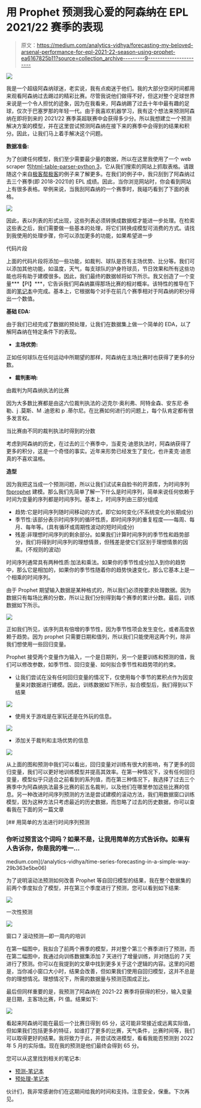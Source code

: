 # 用 Prophet 预测我心爱的阿森纳在 EPL 2021/22 赛季的表现

> 原文：<https://medium.com/analytics-vidhya/forecasting-my-beloved-arsenal-performance-for-epl-2021-22-season-using-prophet-ea6167825b11?source=collection_archive---------9----------------------->

![](img/5c3ac168112e15dfb8f5874daae3910d.png)

我是一个超级阿森纳球迷，老实说，我有点痴迷于他们。我的大部分空闲时间都用来观看阿森纳过去踢过的精彩比赛。尽管我说他们做得不好，但这对整个足球世界来说是一个令人担忧的迹象，因为在我看来，阿森纳踢了过去十年中最有趣的足球，仅次于巴塞罗那的年轻一代。由于我喜欢机器学习，我有这个想法来预测阿森纳在即将到来的 2021/22 赛季英超联赛中会获得多少分。所以我想建立一个预测解决方案的模型，并在这里尝试预测阿森纳在接下来的赛季中会得到的结果和积分。因此，让我们马上着手解决这个问题。

**数据准备:**

为了创建任何模型，我们至少需要最少量的数据，所以在这里我使用了一个 web scraper 包[html-table-parser-python 3](https://pypi.org/project/html-table-parser-python3/)，它从我们搜索的网站上抓取表格。请跟随这个来自[极客帮极客](https://www.geeksforgeeks.org/scrape-tables-from-any-website-using-python/)的例子来了解更多。在我们的例子中，我只刮到了阿森纳过去三个赛季(即 2018-2021)的 EPL 成绩。因此，当你浏览网站时，你会看到网站上有很多表格。举例来说，当我刮阿森纳的一个赛季时，我碰巧看到了下面的表格。

![](img/a2fef4ffdd05801ee353dfbaf9c94f77.png)

因此，表以列表的形式出现，这些列表必须转换成数据框才能进一步处理。在检索这些表之后，我们需要做一些基本的处理，将它们转换成模型可消费的方式。请找到我使用的处理步骤，你可以添加更多的功能，如果希望进一步

代码片段

上面的代码片段将添加一些功能，如裁判、球队是否有主场优势、比分等。我们可以添加其他功能，如温度，天气，每支球队的护身符球员，节日效果和所有这些功能也将有助于建模很多。因此，我们最终的数据帧将如下所示。我又创造了一个变量***【PI】***，它告诉我们阿森纳赢得那场比赛的相对概率。该特性的推导在下面的[笔记本](https://www.kaggle.com/vishnunkumar/data-preparation)中完成。基本上，它根据每个对手在前几个赛季相对于阿森纳的积分得出一个数值。

**基础 EDA:**

由于我们已经完成了数据的预处理，让我们在数据集上做一个简单的 EDA，以了解阿森纳在特定条件下的表现。

*   **主场优势:**

正如任何球队在任何运动中所期望的那样，阿森纳在主场比赛时也获得了更多的分数。

*   **裁判影响:**

由裁判为阿森纳执法的比赛

因为大多数比赛都是由这六位裁判执法的:迈克尔·奥利弗、阿特金森、安东尼·泰勒、j .莫斯、M .迪恩和 p .蒂尔尼。在比赛如何进行的问题上，每个队肯定都有很多发言权。

当比赛由不同的裁判执法时得到的分数

考虑到阿森纳的历史，在过去的三个赛季中，当麦克·迪恩执法时，阿森纳获得了更多的积分，这是一个奇怪的事实。近年来形势已经发生了变化，也许麦克·迪恩真的不喜欢温格。

**造型**

因为我把这当成一个预测问题，所以让我们试试来自脸书的开源库，为时间序列 [fbprophet](https://facebook.github.io/prophet/) 建模。那么我们先简单了解一下什么是时间序列，简单来说任何依赖于时间为变量的序列都是时间序列。基本上，时间序列由三部分组成

*   趋势:它是时间序列随时间移动的方式，即它如何变化(不系统变化的长期成分)
*   季节性:该部分表示时间序列的循环性质，即时间序列的重复程度——每周、每月、每年等。(具有循环或周期性波动的短时间成分)
*   残差:非理想时间序列的剩余部分。如果我们计算时间序列的季节性和趋势部分，我们将得到时间序列的理想情景，但残差是使它们区别于理想情景的因素。(不规则的波动)

时间序列通常具有两种性质:加法和乘法。如果你的季节性成分加入到你的趋势中，那么它是相加的，如果你的季节性随着你的趋势快速变化，那么它基本上是一个相乘的时间序列。

由于 Prophet 期望输入数据是某种格式的，所以我们必须按要求处理数据。因为数据只有每场比赛的分数，所以让我们分别得到每个赛季的累计分数。最后，训练数据如下所示。

![](img/acb45eaa26783531ff648e57227b1c92.png)

正如我们所见，该序列具有倍增的季节性，因为季节性项会发生变化，或者高度依赖于趋势。因为 prophet 只需要日期和值列，所以我们只能使用这两个列，除非我们想使用一些回归变量。

Prophet 接受两个变量作为输入，一个是日期列，另一个是要训练和预测的值，我们可以修改参数，如季节性、回归变量、如何拟合季节性和趋势项的约束。

*   让我们尝试在没有任何回归变量的情况下，仅使用每个季节的累积点作为因变量来对数据进行建模。因此，训练数据如下所示，拟合模型后，我们得到以下结果

![](img/21a931b93cd5ead2ae7db12aafb5b41c.png)

*   使用关于游戏是在家玩还是在外玩的信息。

![](img/7e8f5005fce96f29990eef6816eae576.png)

*   添加关于裁判和主场优势的信息

![](img/60d3a179019aec414aa17d106cfcaad3.png)

从上面的图和预测中我们可以看出，回归变量对训练有很大的影响，有了更多的回归变量，我们可以更好地训练模型并提高其效率。在第一种情况下，没有任何回归变量，模型似乎只适合之前看到的系列值，而在第三种情况下，我选择了过去三个赛季中为阿森纳执法最多比赛的前五名裁判，以及他们在哪里参加这些比赛的信息。另一种改进时间序列预测的方法是尝试建模的滚动方法，我们用数据窗口训练模型，因为这种方法只考虑最近的历史数据，而忽略了过去的历史数据，你可以查看我在下面的另一篇文章

[](/analytics-vidhya/time-series-forecasting-in-a-simple-way-29b363e5be06) [## 用简单的方法进行时间序列预测

### 你听过预言这个词吗？如果不是，让我用简单的方式告诉你。如果有人告诉你，你是我的唯一…

medium.com](/analytics-vidhya/time-series-forecasting-in-a-simple-way-29b363e5be06) 

为了说明滚动法预测如何改善 Prophet 等自回归模型的结果，我在整个数据集的前两个季度拟合了模型，并在第三个季度进行了预测，您可以看到如下结果:

![](img/fc7d64e625017d0b9a83e4bcf4d3a2c1.png)

一次性预测

![](img/09386de2675d9f35a69fc030f43f211e.png)

窗口 7 滚动预测—即一周内的培训

在第一幅图中，我拟合了前两个赛季的模型，并对整个第三个赛季进行了预测，而在第二幅图中，我通过向训练数据集添加 7 天进行了增量训练，并对随后的 7 天进行了预测。你可以在我提到的文章中找到更多关于这个逻辑的内容。这里的问题是，当你减小窗口大小时，结果会改善，但如果我们使用自回归模型，这并不总是你的理想情况。理想情况下，所需的数据量与预测范围成正比。

最后但同样重要的是，我预测了阿森纳在 2021-22 赛季将获得的积分，输入变量是日期，主客场比赛，PI 值。结果如下:

![](img/41f9732455944cea2e610eb35d626d91.png)

看起来阿森纳可能在最后一个比赛日得到 65 分，这可能非常接近或远离实际值，但如果我们包括更多的特征，如谁打了更多的比赛，天气条件，比赛时间等，我们可以取得更好的结果。我将致力于此，并尝试改进模型，看看我能否预测到 2022 年 5 月的实际值。现在我的预测是他们最终会得到 65 分。

您可以从这里找到相关的笔记本:

*   [预测-笔记本](https://github.com/Vishnunkumar/football_analytics/blob/main/Forecasting_time-series/prophet-forecasting.ipynb)
*   [预处理-笔记本](https://github.com/Vishnunkumar/football_analytics/blob/main/Forecasting_time-series/Table_parsers.ipynb)

伙计们，我非常感谢你们在这期间给我的时间和支持。注意安全，保重。下次再见。